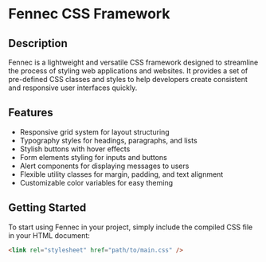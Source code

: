 # Fennec CSS Framework

## Description

Fennec is a lightweight and versatile CSS framework designed to streamline the process of styling web applications and websites. It provides a set of pre-defined CSS classes and styles to help developers create consistent and responsive user interfaces quickly.

## Features

- Responsive grid system for layout structuring
- Typography styles for headings, paragraphs, and lists
- Stylish buttons with hover effects
- Form elements styling for inputs and buttons
- Alert components for displaying messages to users
- Flexible utility classes for margin, padding, and text alignment
- Customizable color variables for easy theming

## Getting Started

To start using Fennec in your project, simply include the compiled CSS file in your HTML document:

```html
<link rel="stylesheet" href="path/to/main.css" />
```
